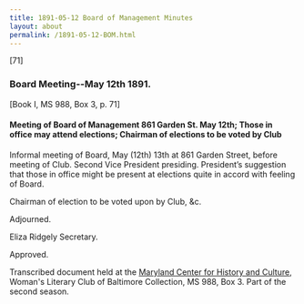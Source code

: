 ```yaml
---
title: 1891-05-12 Board of Management Minutes
layout: about
permalink: /1891-05-12-BOM.html
---
```

[71]

### Board Meeting--May 12th 1891.
[Book I, MS 988, Box 3, p. 71]

#### Meeting of Board of Management 861 Garden St. May 12th; Those in office may attend elections; Chairman of elections to be voted by Club

Informal meeting of Board, May (12th) 13th at 861 Garden Street, before meeting of Club. Second Vice President presiding. President’s suggestion that those in office might be present at elections quite in accord with feeling of Board.

Chairman of election to be voted upon by Club, &c.

Adjourned.

Eliza Ridgely
Secretary.

Approved.

Transcribed document held at the [Maryland Center for History and Culture](http://mdhs.org/), Woman's Literary Club of Baltimore Collection, MS 988, Box 3. Part of the second season.